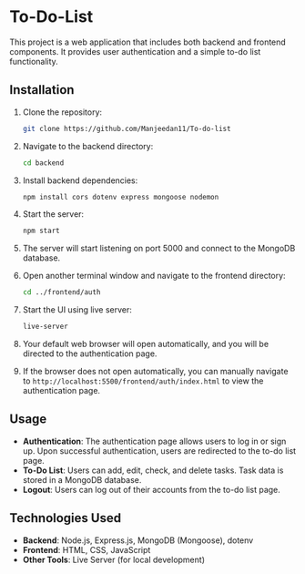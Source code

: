 # To-Do-List

This project is a web application that includes both backend and frontend components. It provides user authentication and a simple to-do list functionality.

## Installation

1. Clone the repository:

   ```bash
   git clone https://github.com/Manjeedan11/To-do-list
   ```

2. Navigate to the backend directory:

   ```bash
   cd backend
   ```

3. Install backend dependencies:

   ```bash
   npm install cors dotenv express mongoose nodemon
   ```

4. Start the server:

   ```bash
   npm start
   ```

5. The server will start listening on port 5000 and connect to the MongoDB database.

6. Open another terminal window and navigate to the frontend directory:

   ```bash
   cd ../frontend/auth
   ```

7. Start the UI using live server:

   ```bash
   live-server
   ```

8. Your default web browser will open automatically, and you will be directed to the authentication page.

9. If the browser does not open automatically, you can manually navigate to `http://localhost:5500/frontend/auth/index.html` to view the authentication page.

## Usage

- **Authentication**: The authentication page allows users to log in or sign up. Upon successful authentication, users are redirected to the to-do list page.
- **To-Do List**: Users can add, edit, check, and delete tasks. Task data is stored in a MongoDB database.
- **Logout**: Users can log out of their accounts from the to-do list page.

## Technologies Used

- **Backend**: Node.js, Express.js, MongoDB (Mongoose), dotenv
- **Frontend**: HTML, CSS, JavaScript
- **Other Tools**: Live Server (for local development)

